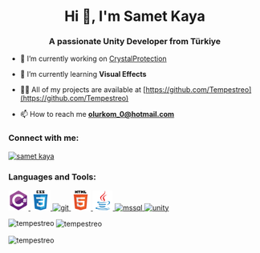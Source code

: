 <h1 align="center">Hi 👋, I'm Samet Kaya</h1>
<h3 align="center">A passionate Unity Developer from Türkiye</h3>

- 🔭 I’m currently working on [CrystalProtection](https://github.com/Tempestreo/CrystalProtection)

- 🌱 I’m currently learning **Visual Effects**

- 👨‍💻 All of my projects are available at [https://github.com/Tempestreo](https://github.com/Tempestreo)

- 📫 How to reach me **olurkom_0@hotmail.com**

<h3 align="left">Connect with me:</h3>
<p align="left">
<a href="https://linkedin.com/in/samet kaya" target="blank"><img align="center" src="https://raw.githubusercontent.com/rahuldkjain/github-profile-readme-generator/master/src/images/icons/Social/linked-in-alt.svg" alt="samet kaya" height="30" width="40" /></a>
</p>

<h3 align="left">Languages and Tools:</h3>
<p align="left"> <a href="https://www.w3schools.com/cs/" target="_blank" rel="noreferrer"> <img src="https://raw.githubusercontent.com/devicons/devicon/master/icons/csharp/csharp-original.svg" alt="csharp" width="40" height="40"/> </a> <a href="https://www.w3schools.com/css/" target="_blank" rel="noreferrer"> <img src="https://raw.githubusercontent.com/devicons/devicon/master/icons/css3/css3-original-wordmark.svg" alt="css3" width="40" height="40"/> </a> <a href="https://git-scm.com/" target="_blank" rel="noreferrer"> <img src="https://www.vectorlogo.zone/logos/git-scm/git-scm-icon.svg" alt="git" width="40" height="40"/> </a> <a href="https://www.w3.org/html/" target="_blank" rel="noreferrer"> <img src="https://raw.githubusercontent.com/devicons/devicon/master/icons/html5/html5-original-wordmark.svg" alt="html5" width="40" height="40"/> </a> <a href="https://www.java.com" target="_blank" rel="noreferrer"> <img src="https://raw.githubusercontent.com/devicons/devicon/master/icons/java/java-original.svg" alt="java" width="40" height="40"/> </a> <a href="https://www.microsoft.com/en-us/sql-server" target="_blank" rel="noreferrer"> <img src="https://www.svgrepo.com/show/303229/microsoft-sql-server-logo.svg" alt="mssql" width="40" height="40"/> </a> <a href="https://unity.com/" target="_blank" rel="noreferrer"> <img src="https://www.vectorlogo.zone/logos/unity3d/unity3d-icon.svg" alt="unity" width="40" height="40"/> </a> </p>

<p><img align="left" src="https://github-readme-stats.vercel.app/api/top-langs?username=tempestreo&show_icons=true&locale=en&layout=compact" alt="tempestreo" /></p>

<p>&nbsp;<img align="center" src="https://github-readme-stats.vercel.app/api?username=tempestreo&show_icons=true&locale=en" alt="tempestreo" /></p>

<p><img align="center" src="https://github-readme-streak-stats.herokuapp.com/?user=tempestreo&" alt="tempestreo" /></p>
